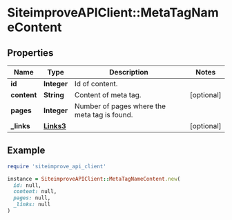 # SiteimproveAPIClient::MetaTagNameContent

## Properties

| Name | Type | Description | Notes |
| ---- | ---- | ----------- | ----- |
| **id** | **Integer** | Id of content. |  |
| **content** | **String** | Content of meta tag. | [optional] |
| **pages** | **Integer** | Number of pages where the meta tag is found. |  |
| **_links** | [**Links3**](Links3.md) |  | [optional] |

## Example

```ruby
require 'siteimprove_api_client'

instance = SiteimproveAPIClient::MetaTagNameContent.new(
  id: null,
  content: null,
  pages: null,
  _links: null
)
```


